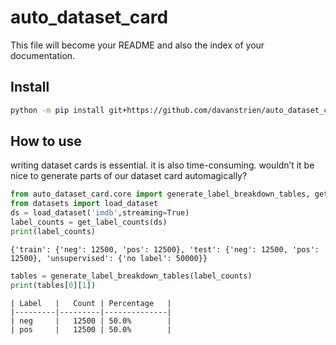 auto_dataset_card
================

<!-- WARNING: THIS FILE WAS AUTOGENERATED! DO NOT EDIT! -->

This file will become your README and also the index of your
documentation.

## Install

``` sh
python -m pip install git+https://github.com/davanstrien/auto_dataset_card.git
```

## How to use

writing dataset cards is essential. it is also time-consuming. wouldn’t
it be nice to generate parts of our dataset card automagically?

``` python
from auto_dataset_card.core import generate_label_breakdown_tables, get_label_counts
from datasets import load_dataset
ds = load_dataset('imdb',streaming=True)
label_counts = get_label_counts(ds)
print(label_counts)
```

    {'train': {'neg': 12500, 'pos': 12500}, 'test': {'neg': 12500, 'pos': 12500}, 'unsupervised': {'no label': 50000}}

``` python
tables = generate_label_breakdown_tables(label_counts)
print(tables[0][1])
```

    | Label   |   Count | Percentage   |
    |---------|---------|--------------|
    | neg     |   12500 | 50.0%        |
    | pos     |   12500 | 50.0%        |
